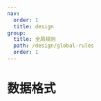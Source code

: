 ```yaml
---
nav:
  order: 1
  title: design
group:
  title: 全局规则
  path: /design/global-rules
  order: 1
---
```


# 数据格式
